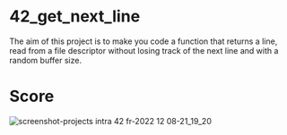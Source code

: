 # 42_get_next_line
The aim of this project is to make you code a function that returns a line, read from a file descriptor without losing track of the next line and with a random buffer size.
# Score
![screenshot-projects intra 42 fr-2022 12 08-21_19_20](https://user-images.githubusercontent.com/112497828/206559355-8e115371-78bc-4337-90d2-e820a4c2e6a4.png)
